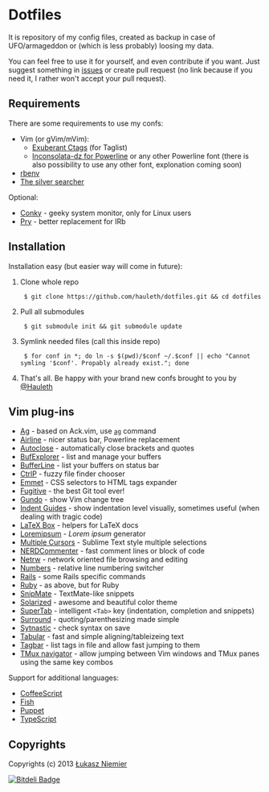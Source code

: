 Dotfiles
========

It is repository of my config files, created as backup in case of UFO/armageddon
or (which is less probably) loosing my data.

You can feel free to use it for yourself, and even contribute if you want. Just
suggest something in [issues](https://github.com/hauleth/dotfiles/issues) or
create pull request (no link because if you need it, I rather won't accept your
pull request).

Requirements
------------

There are some requirements to use my confs:

- Vim (or gVim/mVim):
    * [Exuberant Ctags][ctags] (for Taglist)
    * [Inconsolata-dz for Powerline][pow-fonts] or any other Powerline font
      (there is also possibility to use any other font, explonation coming soon)
- [rbenv][rbenv]
- [The silver searcher][ag]

Optional:

- [Conky][conky] - geeky system monitor, only for Linux users
- [Pry][pry] - better replacement for IRb

Installation
------------

Installation easy (but easier way will come in future):

1. Clone whole repo

        $ git clone https://github.com/hauleth/dotfiles.git && cd dotfiles

2. Pull all submodules

        $ git submodule init && git submodule update

3. Symlink needed files (call this inside repo)

        $ for conf in *; do ln -s $(pwd)/$conf ~/.$conf || echo "Cannot symling '$conf'. Propably already exist."; done

4. That's all. Be happy with your brand new confs brought to you by [@Hauleth][t]

Vim plug-ins
------------

- [Ag][vim-ag] - based on Ack.vim, use [`ag`][ag] command
- [Airline][airline] - nicer status bar, Powerline replacement
- [Autoclose][autoclose] - automatically close brackets and quotes
- [BufExplorer][bufexplorer] - list and manage your buffers
- [BufferLine][bufferline] - list your buffers on status bar
- [CtrlP][ctrlp] - fuzzy file finder chooser
- [Emmet][emmet] - CSS selectors to HTML tags expander
- [Fugitive][fugitive] - the best Git tool ever!
- [Gundo][gundo] - show Vim change tree
- [Indent Guides][indent-guides] - show indentation level visually, sometimes
  useful (when dealing with tragic code)
- [LaTeX Box][latex-box] - helpers for LaTeX docs
- [Loremipsum][ipsum] - *Lorem ipsum* generator
- [Multiple Cursors][multiple-cursors] - Sublime Text style multiple selections
- [NERDCommenter][commenter] - fast comment lines or block of code
- [Netrw][netrw] - network oriented file browsing and editing
- [Numbers][numbers] - relative line numbering switcher
- [Rails][vim-rails] - some Rails specific commands
- [Ruby][vim-ruby] - as above, but for Ruby
- [SnipMate][snipmate] - TextMate-like snippets
- [Solarized][solarized] - awesome and beautiful color theme
- [SuperTab][supertab] - intelligent `<Tab>` key (indentation, completion and
  snippets)
- [Surround][surround] - quoting/parenthesizing made simple
- [Sytnastic][syntastic] - check syntax on save
- [Tabular][tabular] - fast and simple aligning/tableizeing text
- [Tagbar][tagbar] - list tags in file and allow fast jumping to them
- [TMux navigator][tmux-nav] - allow jumping between Vim windows and TMux panes
  using the same key combos

Support for additional languages:

- [CoffeeScript][coffee]
- [Fish][fish]
- [Puppet][puppet]
- [TypeScript][ts]

Copyrights
----------

Copyrights (c) 2013 [Łukasz Niemier][blog]

[t]: http://twitter.com/hauleth "Just follow me"
[blog]: http://lukasz.niemier.pl "Awesome Fantasy Rubist"

[pow-fonts]: https://github.com/Lokaltog/powerline-fonts "Some fonts with extras"
[ctags]: http://ctags.sourceforge.net/ "Exuberant Ctags"
[rbenv]: http://rbenv.org/ "Manage Ruby versions"
[conky]: http://conky.sourceforge.net/ "Conky - Linux system monitor"
[pry]: http://pryrepl.org/ "Great Ruby REPL"
[ag]: https://github.com/ggreer/the_silver_searcher "The Silver Searcher"

[airline]: https://github.com/bling/vim-airline
[autoclose]: https://github.com/Townk/vim-autoclose
[vim-ag]: https://github.com/vim-scripts/ag.vim
[bufexplorer]: https://github.com/vim-scripts/bufexplorer.zip
[bufferline]: https://github.com/bling/vim-bufferline
[ctrlp]: https://github.com/kien/ctrlp.vim
[emmet]: https://github.com/mattn/emmet-vim
[fugitive]: https://github.com/tpope/vim-fugitive
[gundo]: https://github.com/sjl/gundo.vim
[indent-guides]: https://github.com/nathanaelkane/vim-indent-guides
[latex-box]: https://github.com/LaTeX-Box-Team/LaTeX-Box
[ipsum]: https://github.com/vim-scripts/loremipsum
[multiple-cursors]: https://github.com/terryma/vim-multiple-cursors
[commenter]: https://github.com/scrooloose/nerdcommenter
[netrw]: https://github.com/vim-scripts/netrw.vim
[numbers]: https://github.com/mysuf3/numbers.vim
[vim-rails]: https://github.com/tpope/vim-rails
[vim-ruby]: https://github.com/vim-ruby/vim-ruby
[snipmate]: https://github.com/garbas/vim-snipmate
[solarized]: http://ethanschoonover.com/solarized
[supertab]: https://github.com/ervandew/supertab
[surround]: https://github.com/tpope/vim-surround
[syntastic]: https://github.com/scrooloose/syntastic
[tabular]: https://github.com/godlygeek/tabular
[tagbar]: https://github.com/majutsushi/tagbar
[tmux-nav]: https://github.com/christoomey/vim-tmux-navigator

[coffee]: http://coffeescript.org/
[fish]: http://fishshell.com/
[puppet]: http://puppetlabs.com/
[ts]: http://www.typescriptlang.org/


[![Bitdeli Badge](https://d2weczhvl823v0.cloudfront.net/hauleth/dotfiles/trend.png)](https://bitdeli.com/free "Bitdeli Badge")

